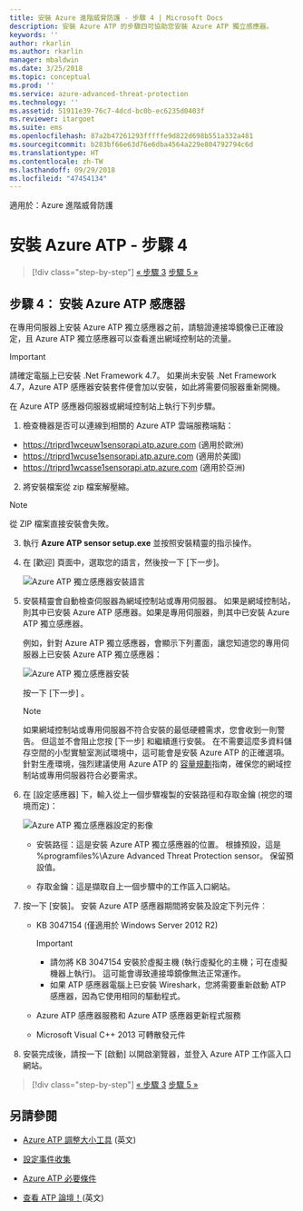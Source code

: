 ```yaml
---
title: 安裝 Azure 進階威脅防護 - 步驟 4 | Microsoft Docs
description: 安裝 Azure ATP 的步驟四可協助您安裝 Azure ATP 獨立感應器。
keywords: ''
author: rkarlin
ms.author: rkarlin
manager: mbaldwin
ms.date: 3/25/2018
ms.topic: conceptual
ms.prod: ''
ms.service: azure-advanced-threat-protection
ms.technology: ''
ms.assetid: 51911e39-76c7-4dcd-bc0b-ec6235d0403f
ms.reviewer: itargoet
ms.suite: ems
ms.openlocfilehash: 87a2b47261293fffffe9d822d698b551a332a481
ms.sourcegitcommit: b283bf66e63d76e6dba4564a229e804792794c6d
ms.translationtype: HT
ms.contentlocale: zh-TW
ms.lasthandoff: 09/29/2018
ms.locfileid: "47454134"
---
```

適用於：Azure 進階威脅防護



# <a name="install-azure-atp---step-4"></a>安裝 Azure ATP - 步驟 4

> [!div class="step-by-step"]
> [« 步驟 3](install-atp-step3.md)
> [步驟 5 »](install-atp-step5.md)

## <a name="step-4-install-the-azure-atp-sensor"></a>步驟 4： 安裝 Azure ATP 感應器

在專用伺服器上安裝 Azure ATP 獨立感應器之前，請驗證連接埠鏡像已正確設定，且 Azure ATP 獨立感應器可以查看進出網域控制站的流量。 


> [!IMPORTANT]
>請確定電腦上已安裝 .Net Framework 4.7。 如果尚未安裝 .Net Framework 4.7，Azure ATP 感應器安裝套件便會加以安裝，如此將需要伺服器重新開機。

在 Azure ATP 感應器伺服器或網域控制站上執行下列步驟。

1. 檢查機器是否可以連線到相關的 Azure ATP 雲端服務端點：
  - https://triprd1wceuw1sensorapi.atp.azure.com (適用於歐洲)  
  - https://triprd1wcuse1sensorapi.atp.azure.com (適用於美國)
  - https://triprd1wcasse1sensorapi.atp.azure.com (適用於亞洲)

2. 將安裝檔案從 zip 檔案解壓縮。 
> [!NOTE] 
> 從 ZIP 檔案直接安裝會失敗。

3.  執行 **Azure ATP sensor setup.exe** 並按照安裝精靈的指示操作。

4.  在 [歡迎] 頁面中，選取您的語言，然後按一下 [下一步]。

     ![Azure ATP 獨立感應器安裝語言](media/sensor-install-language.png)


5.  安裝精靈會自動檢查伺服器為網域控制站或專用伺服器。 如果是網域控制站，則其中已安裝 Azure ATP 感應器。如果是專用伺服器，則其中已安裝 Azure ATP 獨立感應器。 
    
    例如，針對 Azure ATP 獨立感應器，會顯示下列畫面，讓您知道您的專用伺服器上已安裝 Azure ATP 獨立感應器：
    
    ![Azure ATP 獨立感應器安裝](media/sensor-install-deployment-type.png)

    按一下 [下一步] 。

    > [!NOTE] 
    > 如果網域控制站或專用伺服器不符合安裝的最低硬體需求，您會收到一則警告。 但這並不會阻止您按 [下一步] 和繼續進行安裝。 在不需要這麼多資料儲存空間的小型實驗室測試環境中，這可能會是安裝 Azure ATP 的正確選項。 針對生產環境，強烈建議使用 Azure ATP 的 [容量規劃](atp-capacity-planning.md)指南，確保您的網域控制站或專用伺服器符合必要需求。

6.  在 [設定感應器] 下，輸入從上一個步驟複製的安裝路徑和存取金鑰 (視您的環境而定)：

    ![Azure ATP 獨立感應器設定的影像](media/sensor-install-config.png)

      - 安裝路徑：這是安裝 Azure ATP 獨立感應器的位置。 根據預設，這是 %programfiles%\Azure Advanced Threat Protection sensor。 保留預設值。

      - 存取金鑰：這是擷取自上一個步驟中的工作區入口網站。
    
7. 按一下 [安裝]。 安裝 Azure ATP 感應器期間將安裝及設定下列元件︰

    -   KB 3047154 (僅適用於 Windows Server 2012 R2)

        > [!IMPORTANT]
        > -   請勿將 KB 3047154 安裝於虛擬主機 (執行虛擬化的主機；可在虛擬機器上執行)。 這可能會導致連接埠鏡像無法正常運作。 
        > -   如果 ATP 感應器電腦上已安裝 Wireshark，您將需要重新啟動 ATP 感應器，因為它使用相同的驅動程式。

    -   Azure ATP 感應器服務和 Azure ATP 感應器更新程式服務
    -   Microsoft Visual C++ 2013 可轉散發元件

8.  安裝完成後，請按一下 [啟動] 以開啟瀏覽器，並登入 Azure ATP 工作區入口網站。


> [!div class="step-by-step"]
> [« 步驟 3](install-atp-step3.md)
> [步驟 5 »](install-atp-step5.md)


## <a name="see-also"></a>另請參閱

- [Azure ATP 調整大小工具](http://aka.ms/aatpsizingtool) \(英文\)

- [設定事件收集](configure-event-collection.md)

- [Azure ATP 必要條件](atp-prerequisites.md)

- [查看 ATP 論壇！](https://aka.ms/azureatpcommunity)\(英文\)
